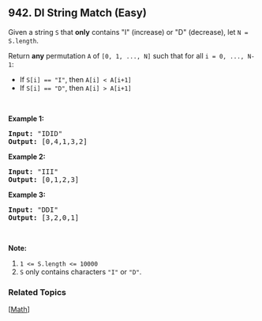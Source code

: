 <!--|This file generated by command(leetcode description); DO NOT EDIT.    |-->
<!--+----------------------------------------------------------------------+-->
<!--|@author    Openset <openset.wang@gmail.com>                           |-->
<!--|@link      https://github.com/openset                                 |-->
<!--|@home      https://github.com/openset/leetcode                        |-->
<!--+----------------------------------------------------------------------+-->

## 942. DI String Match (Easy)

<p>Given a string <code>S</code> that <strong>only</strong> contains &quot;I&quot; (increase) or &quot;D&quot; (decrease), let <code>N = S.length</code>.</p>

<p>Return <strong>any</strong> permutation <code>A</code> of <code>[0, 1, ..., N]</code> such that for all <code>i = 0,&nbsp;..., N-1</code>:</p>

<ul>
	<li>If <code>S[i] == &quot;I&quot;</code>, then <code>A[i] &lt; A[i+1]</code></li>
	<li>If <code>S[i] == &quot;D&quot;</code>, then <code>A[i] &gt; A[i+1]</code></li>
</ul>

<p>&nbsp;</p>

<p><strong>Example 1:</strong></p>

<pre>
<strong>Input: </strong><span id="example-input-1-1">&quot;IDID&quot;</span>
<strong>Output: </strong><span id="example-output-1">[0,4,1,3,2]</span>
</pre>

<div>
<p><strong>Example 2:</strong></p>

<pre>
<strong>Input: </strong><span id="example-input-2-1">&quot;III&quot;</span>
<strong>Output: </strong><span id="example-output-2">[0,1,2,3]</span>
</pre>

<div>
<p><strong>Example 3:</strong></p>

<pre>
<strong>Input: </strong><span id="example-input-3-1">&quot;DDI&quot;</span>
<strong>Output: </strong><span id="example-output-3">[3,2,0,1]</span></pre>
</div>
</div>

<p>&nbsp;</p>

<p><strong>Note:</strong></p>

<ol>
	<li><code>1 &lt;= S.length &lt;= 10000</code></li>
	<li><code>S</code> only contains characters <code>&quot;I&quot;</code> or <code>&quot;D&quot;</code>.</li>
</ol>

### Related Topics
[[Math](https://github.com/openset/leetcode/tree/master/tag/math/README.md)] 